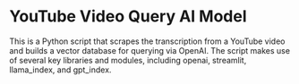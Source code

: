 # YouTube Video Query AI Model
This is a Python script that scrapes the transcription from a YouTube video and builds a vector database for querying via OpenAI. The script makes use of several key libraries and modules, including openai, streamlit, llama_index, and gpt_index.
